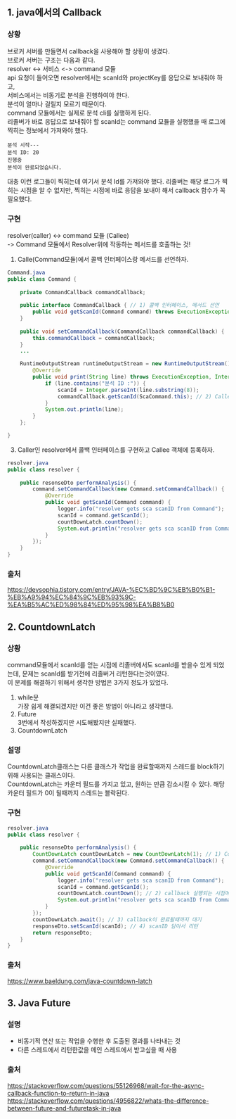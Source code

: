 ## 1. java에서의 Callback
### 상황
브로커 서버를 만들면서 callback을 사용해야 할 상황이 생겼다.   
브로커 서버는 구조는 다음과 같다.   
resolver <-> 서비스 <-> command 모듈   
api 요청이 들어오면 resolver에서는 scanId와 projectKey를 응답으로 보내줘야 하고,    
서비스에서는 비동기로 분석을 진행하여야 한다.   
분석이 얼마나 걸릴지 모르기 때문이다.   
command 모듈에서는 실제로 분석 cli를 실행하게 된다.   
리졸버가 바로 응답으로 보내줘야 할 scanId는 command 모듈을 실행했을 때 로그에 찍히는 정보에서 가져와야 했다. 
```shell
분석 시작---
분석 ID: 20
진행중
분석이 완료되었습니다.
```
대충 이런 로그들이 찍히는데 여기서 분석 Id를 가져와야 했다.
리졸버는 해당 로그가 찍히는 시점을 알 수 없지만, 찍히는 시점에 바로 응답을 보내야 해서 callback 함수가 꼭 필요했다.
### 구현
resolver(caller) <-> command 모듈 (Callee)   
-> Command 모듈에서 Resolver위에 작동하는 메서드를 호출하는 것!

1) Calle(Command모듈)에서 콜백 인터페이스랑 메서드를 선언하자.
```java
Command.java
public class Command {
    
    private CommandCallback commandCallback;
    
    public interface CommandCallback { // 1) 콜백 인터페이스, 메서드 선언
        public void getScanId(Command command) throws ExecutionException, InterruptedException;
    }
    
    public void setCommandCallback(CommandCallback commandCallback) { 
        this.commandCallback = commandCallback;
    }
    ...

    RuntimeOutputStream runtimeOutputStream = new RuntimeOutputStream() {
        @Override
        public void print(String line) throws ExecutionException, InterruptedException {
            if (line.contains("분석 ID :")) {
                scanId = Integer.parseInt(line.substring(8));
                commandCallback.getScanId(ScaCommand.this); // 2) Calle에서 호출
            }
            System.out.println(line);
        }
    };

}

```

3) Caller인 resolver에서 콜백 인터페이스를 구현하고 Callee 객체에 등록하자.
```java
resolver.java
public class resolver {
    
    public resonseDto performAnalysis() {
        command.setCommandCallback(new Command.setCommandCallback() {
            @Override
            public void getScanId(Command command) {
                logger.info("resolver gets sca scanID from Command");
                scanId = command.getScanId();
                countDownLatch.countDown();
                System.out.println("resolver gets sca scanID from Command => " + scanId);
            }
        });
    }
}
```
### 출처
https://devsophia.tistory.com/entry/JAVA-%EC%BD%9C%EB%B0%B1-%EB%A9%94%EC%84%9C%EB%93%9C-%EA%B5%AC%ED%98%84%ED%95%98%EA%B8%B0


## 2. CountdownLatch
### 상황
command모듈에서 scanId를 얻는 시점에 리졸버에서도 scanId를 받을수 있게 되었는데, 문제는 scanId를 받기전에 리졸버거 리턴한다는것이였다.   
이 문제를 해결하기 위해서 생각한 방법은 3가지 정도가 있었다.
1. while문   
   가장 쉽게 해결되겠지만 이건 좋은 방법이 아니라고 생각했다.
2. Future   
   3번에서 작성하겠지만 시도해봤지만 실패했다.
3. CountdownLatch   
### 설명
CountdownLatch클래스는 다른 클래스가 작업을 완료할때까지 스레드를 block하기 위해 사용되는 클래스이다.  
CountdownLatch는 카운터 필드를 가지고 있고, 원하는 만큼 감소시킬 수 있다. 
해당 카운터 필드가 0이 될때까지 스레드는 블락된다.

### 구현
```java
resolver.java
public class resolver {
    
    public resonseDto performAnalysis() {
        CountDownLatch countDownLatch = new CountDownLatch(1); // 1) CountdownLatch 객체 생성 
        command.setCommandCallback(new Command.setCommandCallback() {
            @Override
            public void getScanId(Command command) {
                logger.info("resolver gets sca scanID from Command");
                scanId = command.getScanId();
                countDownLatch.countDown(); // 2) callback 실행되는 시점에 1감소
                System.out.println("resolver gets sca scanID from Command => " + scanId);
            }
        });
        countDownLatch.await(); // 3) callback이 완료될때까지 대기
        responseDto.setScanId(scanId); // 4) scanID 담아서 리턴
        return responseDto;
    }
}
```
### 출처
https://www.baeldung.com/java-countdown-latch

## 3. Java Future
### 설명
- 비동기적 연산 또는 작업을 수행한 후 도출된 결과를 나타내는 것
- 다른 스레드에서 리턴한값을 메인 스레드에서 받고싶을 때 사용


### 출처 
https://stackoverflow.com/questions/55126968/wait-for-the-async-callback-function-to-return-in-java
https://stackoverflow.com/questions/4956822/whats-the-difference-between-future-and-futuretask-in-java